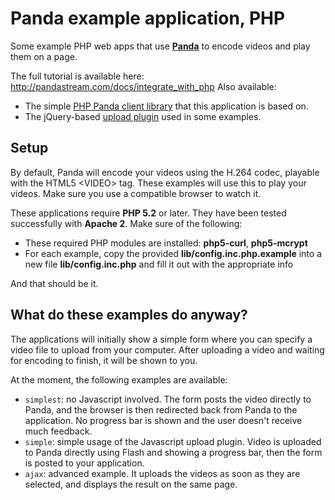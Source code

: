 Panda example application, PHP
==============================

Some example PHP web apps that use [**Panda**](http://pandastream.com) to encode videos and play them on a page.

The full tutorial is available here: <http://pandastream.com/docs/integrate_with_php>
Also available:

* The simple [PHP Panda client library](http://github.com/pandastream/panda_client_php) that this application is based on.
* The jQuery-based [upload plugin](http://github.com/pandastream/panda_uploader) used in some examples.


Setup
-----

By default, Panda will encode your videos using the H.264 codec, playable with the HTML5 &lt;VIDEO&gt; tag. These examples will use this to play your videos. Make sure you use a compatible browser to watch it.

These applications require **PHP 5.2** or later. They have been tested successfully with **Apache 2**. Make sure of the following:

* These required PHP modules are installed: **php5-curl**, **php5-mcrypt**
* For each example, copy the provided **lib/config.inc.php.example** into a new file **lib/config.inc.php** and fill it out with the appropriate info

And that should be it.


What do these examples do anyway?
---------------------------------

The applications will initially show a simple form where you can specify a video file to upload from your computer. After uploading a video and waiting for encoding to finish, it will be shown to you.

At the moment, the following examples are available:

* `simplest`: no Javascript involved. The form posts the video directly to Panda, and the browser is then redirected back from Panda to the application. No progress bar is shown and the user doesn't receive much feedback.
* `simple`: simple usage of the Javascript upload plugin. Video is uploaded to Panda directly using Flash and showing a progress bar, then the form is posted to your application.
* `ajax`: advanced example. It uploads the videos as soon as they are selected, and displays the result on the same page.
